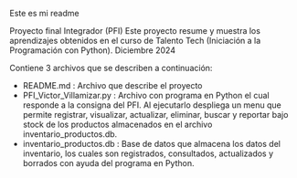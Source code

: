 Este es mi readme 


Proyecto final Integrador (PFI)
Este proyecto resume y muestra los aprendizajes obtenidos en el curso de Talento Tech (Iniciación a la Programación con Python). Diciembre 2024

Contiene 3 archivos que se describen a continuación:
- README.md : Archivo que describe el proyecto
- PFI_Victor_Villamizar.py : Archivo con programa en Python el cual responde a la consigna del PFI. Al ejecutarlo despliega un menu que permite registrar, visualizar, actualizar, eliminar, buscar y reportar bajo stock de los productos almacenados en el archivo inventario_productos.db.
- inventario_productos.db  : Base de datos que almacena los datos del inventario, los cuales son registrados, consultados, actualizados y borrados con ayuda del programa en Python.
